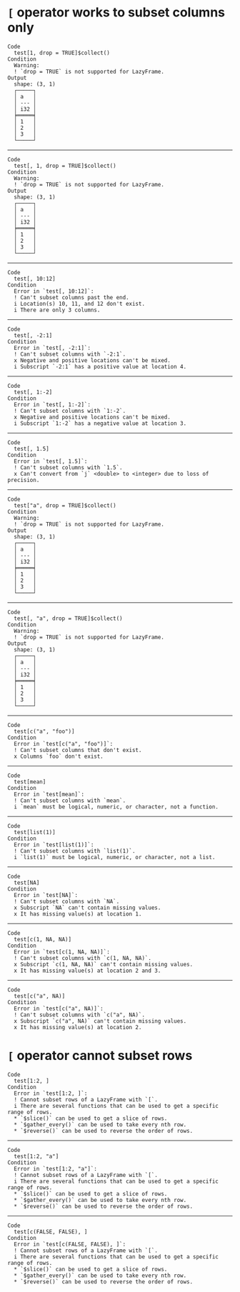 # `[` operator works to subset columns only

    Code
      test[1, drop = TRUE]$collect()
    Condition
      Warning:
      ! `drop = TRUE` is not supported for LazyFrame.
    Output
      shape: (3, 1)
      ┌─────┐
      │ a   │
      │ --- │
      │ i32 │
      ╞═════╡
      │ 1   │
      │ 2   │
      │ 3   │
      └─────┘

---

    Code
      test[, 1, drop = TRUE]$collect()
    Condition
      Warning:
      ! `drop = TRUE` is not supported for LazyFrame.
    Output
      shape: (3, 1)
      ┌─────┐
      │ a   │
      │ --- │
      │ i32 │
      ╞═════╡
      │ 1   │
      │ 2   │
      │ 3   │
      └─────┘

---

    Code
      test[, 10:12]
    Condition
      Error in `test[, 10:12]`:
      ! Can't subset columns past the end.
      i Location(s) 10, 11, and 12 don't exist.
      i There are only 3 columns.

---

    Code
      test[, -2:1]
    Condition
      Error in `test[, -2:1]`:
      ! Can't subset columns with `-2:1`.
      x Negative and positive locations can't be mixed.
      i Subscript `-2:1` has a positive value at location 4.

---

    Code
      test[, 1:-2]
    Condition
      Error in `test[, 1:-2]`:
      ! Can't subset columns with `1:-2`.
      x Negative and positive locations can't be mixed.
      i Subscript `1:-2` has a negative value at location 3.

---

    Code
      test[, 1.5]
    Condition
      Error in `test[, 1.5]`:
      ! Can't subset columns with `1.5`.
      x Can't convert from `j` <double> to <integer> due to loss of precision.

---

    Code
      test["a", drop = TRUE]$collect()
    Condition
      Warning:
      ! `drop = TRUE` is not supported for LazyFrame.
    Output
      shape: (3, 1)
      ┌─────┐
      │ a   │
      │ --- │
      │ i32 │
      ╞═════╡
      │ 1   │
      │ 2   │
      │ 3   │
      └─────┘

---

    Code
      test[, "a", drop = TRUE]$collect()
    Condition
      Warning:
      ! `drop = TRUE` is not supported for LazyFrame.
    Output
      shape: (3, 1)
      ┌─────┐
      │ a   │
      │ --- │
      │ i32 │
      ╞═════╡
      │ 1   │
      │ 2   │
      │ 3   │
      └─────┘

---

    Code
      test[c("a", "foo")]
    Condition
      Error in `test[c("a", "foo")]`:
      ! Can't subset columns that don't exist.
      x Columns `foo` don't exist.

---

    Code
      test[mean]
    Condition
      Error in `test[mean]`:
      ! Can't subset columns with `mean`.
      i `mean` must be logical, numeric, or character, not a function.

---

    Code
      test[list(1)]
    Condition
      Error in `test[list(1)]`:
      ! Can't subset columns with `list(1)`.
      i `list(1)` must be logical, numeric, or character, not a list.

---

    Code
      test[NA]
    Condition
      Error in `test[NA]`:
      ! Can't subset columns with `NA`.
      x Subscript `NA` can't contain missing values.
      x It has missing value(s) at location 1.

---

    Code
      test[c(1, NA, NA)]
    Condition
      Error in `test[c(1, NA, NA)]`:
      ! Can't subset columns with `c(1, NA, NA)`.
      x Subscript `c(1, NA, NA)` can't contain missing values.
      x It has missing value(s) at location 2 and 3.

---

    Code
      test[c("a", NA)]
    Condition
      Error in `test[c("a", NA)]`:
      ! Can't subset columns with `c("a", NA)`.
      x Subscript `c("a", NA)` can't contain missing values.
      x It has missing value(s) at location 2.

# `[` operator cannot subset rows

    Code
      test[1:2, ]
    Condition
      Error in `test[1:2, ]`:
      ! Cannot subset rows of a LazyFrame with `[`.
      i There are several functions that can be used to get a specific range of rows.
      * `$slice()` can be used to get a slice of rows.
      * `$gather_every()` can be used to take every nth row.
      * `$reverse()` can be used to reverse the order of rows.

---

    Code
      test[1:2, "a"]
    Condition
      Error in `test[1:2, "a"]`:
      ! Cannot subset rows of a LazyFrame with `[`.
      i There are several functions that can be used to get a specific range of rows.
      * `$slice()` can be used to get a slice of rows.
      * `$gather_every()` can be used to take every nth row.
      * `$reverse()` can be used to reverse the order of rows.

---

    Code
      test[c(FALSE, FALSE), ]
    Condition
      Error in `test[c(FALSE, FALSE), ]`:
      ! Cannot subset rows of a LazyFrame with `[`.
      i There are several functions that can be used to get a specific range of rows.
      * `$slice()` can be used to get a slice of rows.
      * `$gather_every()` can be used to take every nth row.
      * `$reverse()` can be used to reverse the order of rows.


